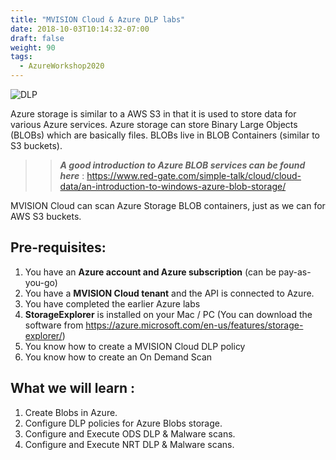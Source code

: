 ```yaml
---
title: "MVISION Cloud & Azure DLP labs"
date: 2018-10-03T10:14:32-07:00
draft: false
weight: 90
tags:
  - AzureWorkshop2020
---
```

![DLP](/images/mfe/DLP_33532832_m.jpg?classes=border,shadow)

Azure storage is similar to a AWS S3 in that it is used to store data for various Azure services. Azure storage can store Binary Large Objects (BLOBs) which are basically files. BLOBs live in BLOB Containers (similar to S3 buckets).

>> _**A good introduction to Azure BLOB services can be found here**_ : https://www.red-gate.com/simple-talk/cloud/cloud-data/an-introduction-to-windows-azure-blob-storage/

MVISION Cloud can scan Azure Storage BLOB containers, just as we can for AWS S3 buckets.

## Pre-requisites:

1.  You have an **Azure account and Azure subscription** (can be pay-as-you-go)
2.  You have a **MVISION Cloud tenant** and the API is connected to Azure.
3.  You have completed the earlier Azure labs
4.  **StorageExplorer** is installed on your Mac / PC (You can download the software from https://azure.microsoft.com/en-us/features/storage-explorer/)
5.  You know how to create a MVISION Cloud DLP policy
6.  You know how to create an On Demand Scan

## What we will learn :

1.  Create Blobs in Azure.
2.  Configure DLP policies for Azure Blobs storage.
3.  Configure and Execute ODS DLP & Malware scans.
4.  Configure and Execute NRT DLP & Malware scans.
